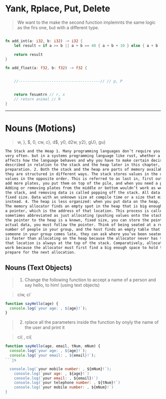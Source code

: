 # Yank, Rplace, Put, Delete

> We want to the make the second function implemnts the same logic as the firs one, but with a different type.

```rs

fn add_int(a: i32, b: i32) -> i32 {
    let result = if a >= b || a + b == 40 { a + b + 10 } else { a + b - 10 } // y

    return result
}

fn add_float(a: f32, b: f32) -> f32 {


    //-------------------------------------// // p, P


    return fesumtrn // r, x
    // return animal // R
}

```

---

# Nouns (Motions)

> w, }, $, 0, cw, c}, d$, y0, d2w, y2}, gU}, gu}

```html
The Stack and the Heap 1. Many programming languages don’t require you to think about the stack and the heap
very often. but in a systems programming language like rust, whether a value is on the stack or the heap
affects how the language behaves and why you have to make certain decisions. parts of ownership will be
described in relation to the stack and the heap later in this chapter, so here is a brief explanation in
preparation. 2. Both the stack and the heap are parts of memory available to your code to use at runtime, but
they are structured in different ways. The stack stores values in the order it gets them and removes the
values in the opposite order. This is referred to as last in, first out. Think of a stack of plates: when you
add more plates, you put them on top of the pile, and when you need a plate, you take one off the top. 3.
Adding or removing plates from the middle or bottom wouldn’t work as well! Adding data is called pushing onto
the stack, and removing data is called popping off the stack. All data stored on the stack must have a known,
fixed size. Data with an unknown size at compile time or a size that might change must be stored on the heap
instead. 4. The heap is less organized: when you put data on the heap, you request a certain amount of space.
The memory allocator finds an empty spot in the heap that is big enough, marks it as being in use, and returns
a pointer, which is the address of that location. This process is called allocating on the heap and is
sometimes abbreviated as just allocating (pushing values onto the stack is not considered allocating). Because
the pointer to the heap is a known, fixed size, you can store the pointer on the stack, but when you want the
actual data, you must follow the pointer. Think of being seated at a restaurant. When you enter, you state the
number of people in your group, and the host finds an empty table that fits everyone and leads you there. If
someone in your group comes late, they can ask where you’ve been seated to find you. 5. Pushing to the stack
is faster than allocating on the heap because the allocator never has to search for a place to store new data;
that location is always at the top of the stack. Comparatively, allocating space on the heap requires more
work because the allocator must first find a big enough space to hold the data and then perform bookkeeping to
prepare for the next allocation.
```

## Nouns (Text Objects)

> 1. Change the following function to accept a name of a person and say hello, to him! (using text objects)

> ciw, ci`

```js
function sayHello(age) {
  console.log(`your age: , ${age}!`);
}
```

> 2. rplace all the parameters inside the function by onyly the name of the user and print it

> ci( , ci{

```js
function sayHello(age, email, tNum, mNum) {
  console.log(`your age: , ${age}!`);
  console.log(`your email: , ${email}!`);
```js

  console.log(`your mobile number: , ${mNum}!`);
    console.log(`your age: , ${age}!`)
    console.log(`your email: , ${email}!`)
    console.log(`your telephone number: , ${tNum}!`)
    console.log(`your mobile number: , ${mNum}!`)
}


```

<div>


